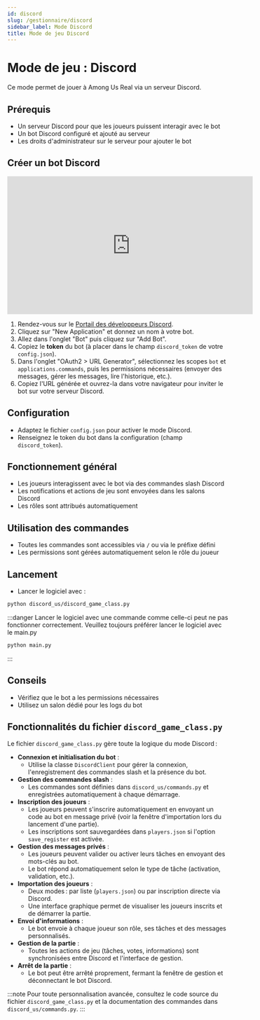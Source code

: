 ```yaml
---
id: discord
slug: /gestionnaire/discord
sidebar_label: Mode Discord
title: Mode de jeu Discord
---
```


# Mode de jeu : Discord

Ce mode permet de jouer à Among Us Real via un serveur Discord.

## Prérequis
- Un serveur Discord pour que les joueurs puissent interagir avec le bot
- Un bot Discord configuré et ajouté au serveur
- Les droits d'administrateur sur le serveur pour ajouter le bot

## Créer un bot Discord

<iframe width="560" height="315" src="https://www.youtube-nocookie.com/embed/Y8RcqgmYVU8?si=_syW8pbgUNRDWiJV" title="YouTube video player" frameborder="0" allow="accelerometer; autoplay; clipboard-write; encrypted-media; gyroscope; picture-in-picture; web-share" referrerpolicy="strict-origin-when-cross-origin" allowfullscreen></iframe>

1. Rendez-vous sur le [Portail des développeurs Discord](https://discord.com/developers/applications).
2. Cliquez sur "New Application" et donnez un nom à votre bot.
3. Allez dans l'onglet "Bot" puis cliquez sur "Add Bot".
4. Copiez le **token** du bot (à placer dans le champ `discord_token` de votre `config.json`).
5. Dans l'onglet "OAuth2 > URL Generator", sélectionnez les scopes `bot` et `applications.commands`, puis les permissions nécessaires (envoyer des messages, gérer les messages, lire l'historique, etc.).
6. Copiez l'URL générée et ouvrez-la dans votre navigateur pour inviter le bot sur votre serveur Discord.

## Configuration
- Adaptez le fichier `config.json` pour activer le mode Discord.
- Renseignez le token du bot dans la configuration (champ `discord_token`).

## Fonctionnement général
- Les joueurs interagissent avec le bot via des commandes slash Discord
- Les notifications et actions de jeu sont envoyées dans les salons Discord
- Les rôles sont attribués automatiquement

## Utilisation des commandes
- Toutes les commandes sont accessibles via `/` ou via le préfixe défini
- Les permissions sont gérées automatiquement selon le rôle du joueur

## Lancement
- Lancer le logiciel avec :
```bash
python discord_us/discord_game_class.py
```
:::danger
Lancer le logiciel avec une commande comme celle-ci peut ne pas fonctionner correctement.
Veuillez toujours préférer lancer le logiciel avec le main.py
```bash
python main.py
```
:::

## Conseils
- Vérifiez que le bot a les permissions nécessaires
- Utilisez un salon dédié pour les logs du bot

## Fonctionnalités du fichier `discord_game_class.py`

Le fichier `discord_game_class.py` gère toute la logique du mode Discord :

- **Connexion et initialisation du bot** :
  - Utilise la classe `DiscordClient` pour gérer la connexion, l'enregistrement des commandes slash et la présence du bot.
- **Gestion des commandes slash** :
  - Les commandes sont définies dans `discord_us/commands.py` et enregistrées automatiquement à chaque démarrage.
- **Inscription des joueurs** :
  - Les joueurs peuvent s'inscrire automatiquement en envoyant un code au bot en message privé (voir la fenêtre d'importation lors du lancement d'une partie).
  - Les inscriptions sont sauvegardées dans `players.json` si l'option `save_register` est activée.
- **Gestion des messages privés** :
  - Les joueurs peuvent valider ou activer leurs tâches en envoyant des mots-clés au bot.
  - Le bot répond automatiquement selon le type de tâche (activation, validation, etc.).
- **Importation des joueurs** :
  - Deux modes : par liste (`players.json`) ou par inscription directe via Discord.
  - Une interface graphique permet de visualiser les joueurs inscrits et de démarrer la partie.
- **Envoi d'informations** :
  - Le bot envoie à chaque joueur son rôle, ses tâches et des messages personnalisés.
- **Gestion de la partie** :
  - Toutes les actions de jeu (tâches, votes, informations) sont synchronisées entre Discord et l'interface de gestion.
- **Arrêt de la partie** :
  - Le bot peut être arrêté proprement, fermant la fenêtre de gestion et déconnectant le bot Discord.

:::note
Pour toute personnalisation avancée, consultez le code source du fichier `discord_game_class.py` et la documentation des commandes dans `discord_us/commands.py`.
:::

